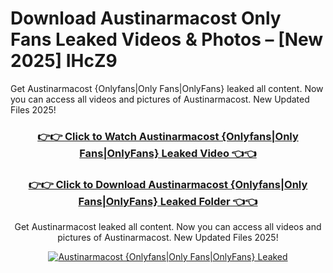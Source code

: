 # Download Austinarmacost Only Fans Leaked Videos & Photos – [New 2025] IHcZ9

Get Austinarmacost {Onlyfans|Only Fans|OnlyFans} leaked all content. Now you can access all videos and pictures of Austinarmacost. New Updated Files 2025!  
<div align="center">
  
### [👉👉 Click to Watch Austinarmacost {Onlyfans|Only Fans|OnlyFans} Leaked Video 👈👈](https://links2leaks.com/austinarmacost)  
### [👉👉 Click to Download Austinarmacost {Onlyfans|Only Fans|OnlyFans} Leaked Folder 👈👈](https://links2leaks.com/austinarmacost)  

Get Austinarmacost leaked all content. Now you can access all videos and pictures of Austinarmacost. New Updated Files 2025!  

[![Austinarmacost {Onlyfans|Only Fans|OnlyFans} Leaked](https://i.ibb.co/93hzkbrt/l2l.gif)](https://links2leaks.com/austinarmacost)  

</div>
